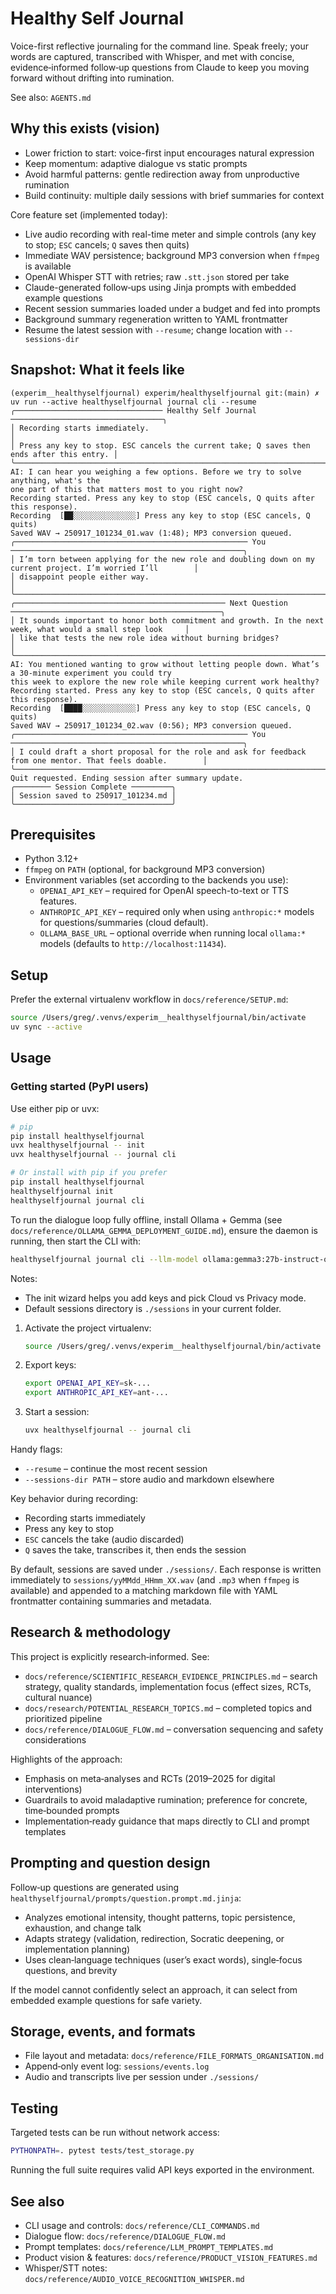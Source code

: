 # Healthy Self Journal

Voice-first reflective journaling for the command line. Speak freely; your words are captured, transcribed with Whisper, and met with concise, evidence‑informed follow‑up questions from Claude to keep you moving forward without drifting into rumination.

See also: `AGENTS.md`

## Why this exists (vision)

- Lower friction to start: voice-first input encourages natural expression
- Keep momentum: adaptive dialogue vs static prompts
- Avoid harmful patterns: gentle redirection away from unproductive rumination
- Build continuity: multiple daily sessions with brief summaries for context

Core feature set (implemented today):
- Live audio recording with real-time meter and simple controls (any key to stop; `ESC` cancels; `Q` saves then quits)
- Immediate WAV persistence; background MP3 conversion when `ffmpeg` is available
- OpenAI Whisper STT with retries; raw `.stt.json` stored per take
- Claude-generated follow‑ups using Jinja prompts with embedded example questions
- Recent session summaries loaded under a budget and fed into prompts
- Background summary regeneration written to YAML frontmatter
- Resume the latest session with `--resume`; change location with `--sessions-dir`

## Snapshot: What it feels like

```text
(experim__healthyselfjournal) experim/healthyselfjournal git:(main) ✗  uv run --active healthyselfjournal journal cli --resume
╭───────────────────────────────── Healthy Self Journal ──────────────────────────────────╮
│ Recording starts immediately.                                                            │
│ Press any key to stop. ESC cancels the current take; Q saves then ends after this entry. │
╰──────────────────────────────────────────────────────────────────────────────────────────╯
AI: I can hear you weighing a few options. Before we try to solve anything, what's the
one part of this that matters most to you right now?
Recording started. Press any key to stop (ESC cancels, Q quits after this response).
Recording  [██░░░░░░░░░░░░░░] Press any key to stop (ESC cancels, Q quits)
Saved WAV → 250917_101234_01.wav (1:48); MP3 conversion queued.
╭──────────────────────────────────────────────────── You ────────────────────────────────────────────────────╮
│ I’m torn between applying for the new role and doubling down on my current project. I’m worried I’ll        │
│ disappoint people either way.                                                                               │
╰─────────────────────────────────────────────────────────────────────────────────────────────────────────────╯
╭─────────────────────────────────────────────── Next Question ───────────────────────────────────────────────╮
│ It sounds important to honor both commitment and growth. In the next week, what would a small step look     │
│ like that tests the new role idea without burning bridges?                                                  │
╰─────────────────────────────────────────────────────────────────────────────────────────────────────────────╯
AI: You mentioned wanting to grow without letting people down. What’s a 30‑minute experiment you could try
this week to explore the new role while keeping current work healthy?
Recording started. Press any key to stop (ESC cancels, Q quits after this response).
Recording  [████░░░░░░░░░░░░] Press any key to stop (ESC cancels, Q quits)
Saved WAV → 250917_101234_02.wav (0:56); MP3 conversion queued.
╭──────────────────────────────────────────────────── You ────────────────────────────────────────────────────╮
│ I could draft a short proposal for the role and ask for feedback from one mentor. That feels doable.        │
╰─────────────────────────────────────────────────────────────────────────────────────────────────────────────╯
Quit requested. Ending session after summary update.
╭──────── Session Complete ─────────╮
│ Session saved to 250917_101234.md │
╰───────────────────────────────────╯
```

## Prerequisites

- Python 3.12+
- `ffmpeg` on `PATH` (optional, for background MP3 conversion)
- Environment variables (set according to the backends you use):
  - `OPENAI_API_KEY` – required for OpenAI speech-to-text or TTS features.
  - `ANTHROPIC_API_KEY` – required only when using `anthropic:*` models for questions/summaries (cloud default).
  - `OLLAMA_BASE_URL` – optional override when running local `ollama:*` models (defaults to `http://localhost:11434`).

## Setup

Prefer the external virtualenv workflow in `docs/reference/SETUP.md`:

```bash
source /Users/greg/.venvs/experim__healthyselfjournal/bin/activate
uv sync --active
```

## Usage

### Getting started (PyPI users)

Use either pip or uvx:

```bash
# pip
pip install healthyselfjournal
uvx healthyselfjournal -- init
uvx healthyselfjournal -- journal cli

# Or install with pip if you prefer
pip install healthyselfjournal
healthyselfjournal init
healthyselfjournal journal cli
```

To run the dialogue loop fully offline, install Ollama + Gemma (see `docs/reference/OLLAMA_GEMMA_DEPLOYMENT_GUIDE.md`), ensure the daemon is running, then start the CLI with:

```bash
healthyselfjournal journal cli --llm-model ollama:gemma3:27b-instruct-q4_K_M
```

Notes:
- The init wizard helps you add keys and pick Cloud vs Privacy mode.
- Default sessions directory is `./sessions` in your current folder.

1. Activate the project virtualenv:
   ```bash
   source /Users/greg/.venvs/experim__healthyselfjournal/bin/activate
   ```
2. Export keys:
   ```bash
   export OPENAI_API_KEY=sk-...
   export ANTHROPIC_API_KEY=ant-...
   ```
3. Start a session:
   ```bash
   uvx healthyselfjournal -- journal cli
   ```

Handy flags:
- `--resume` – continue the most recent session
- `--sessions-dir PATH` – store audio and markdown elsewhere

Key behavior during recording:
- Recording starts immediately
- Press any key to stop
- `ESC` cancels the take (audio discarded)
- `Q` saves the take, transcribes it, then ends the session

By default, sessions are saved under `./sessions/`. Each response is written immediately to `sessions/yyMMdd_HHmm_XX.wav` (and `.mp3` when `ffmpeg` is available) and appended to a matching markdown file with YAML frontmatter containing summaries and metadata.

## Research & methodology

This project is explicitly research‑informed. See:
- `docs/reference/SCIENTIFIC_RESEARCH_EVIDENCE_PRINCIPLES.md` – search strategy, quality standards, implementation focus (effect sizes, RCTs, cultural nuance)
- `docs/research/POTENTIAL_RESEARCH_TOPICS.md` – completed topics and prioritized pipeline
- `docs/reference/DIALOGUE_FLOW.md` – conversation sequencing and safety considerations

Highlights of the approach:
- Emphasis on meta‑analyses and RCTs (2019–2025 for digital interventions)
- Guardrails to avoid maladaptive rumination; preference for concrete, time‑bounded prompts
- Implementation‑ready guidance that maps directly to CLI and prompt templates

## Prompting and question design

Follow‑up questions are generated using `healthyselfjournal/prompts/question.prompt.md.jinja`:
- Analyzes emotional intensity, thought patterns, topic persistence, exhaustion, and change talk
- Adapts strategy (validation, redirection, Socratic deepening, or implementation planning)
- Uses clean‑language techniques (user’s exact words), single‑focus questions, and brevity

If the model cannot confidently select an approach, it can select from embedded example questions for safe variety.

## Storage, events, and formats

- File layout and metadata: `docs/reference/FILE_FORMATS_ORGANISATION.md`
- Append‑only event log: `sessions/events.log`
- Audio and transcripts live per session under `./sessions/`

## Testing

Targeted tests can be run without network access:

```bash
PYTHONPATH=. pytest tests/test_storage.py
```

Running the full suite requires valid API keys exported in the environment.

## See also

- CLI usage and controls: `docs/reference/CLI_COMMANDS.md`
- Dialogue flow: `docs/reference/DIALOGUE_FLOW.md`
- Prompt templates: `docs/reference/LLM_PROMPT_TEMPLATES.md`
- Product vision & features: `docs/reference/PRODUCT_VISION_FEATURES.md`
- Whisper/STT notes: `docs/reference/AUDIO_VOICE_RECOGNITION_WHISPER.md`
